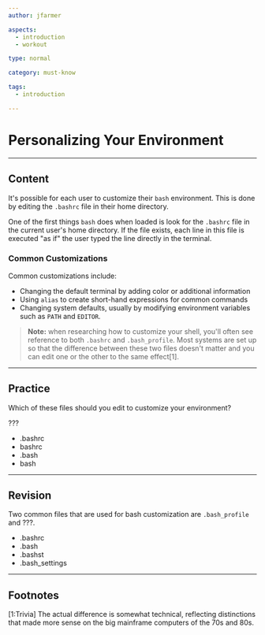 ```yaml
---
author: jfarmer

aspects:
  - introduction
  - workout

type: normal

category: must-know

tags:
  - introduction

---
```


# Personalizing Your Environment

---
## Content

It's possible for each user to customize their `bash` environment. This is done by editing the `.bashrc` file in their home directory.

One of the first things `bash` does when loaded is look for the `.bashrc` file in the current user's home directory. If the file exists, each line in this file is executed "as if" the user typed the line directly in the terminal.

### Common Customizations

Common customizations include:
- Changing the default terminal by adding color or additional information
- Using `alias` to create short-hand expressions for common commands
- Changing system defaults, usually by modifying environment variables such as `PATH` and `EDITOR`.

> **Note:** when researching how to customize your shell, you'll often see reference to both `.bashrc` and `.bash_profile`.  Most systems are set up so that the difference between these two files doesn't matter and you can edit one or the other to the same effect[1].

---
## Practice

Which of these files should you edit to customize your environment?

???

* .bashrc
* bashrc
* .bash
* bash

---
## Revision

Two common files that are used for bash customization are `.bash_profile` and ???.

* .bashrc
* .bash
* .bashst
* .bash_settings

---
## Footnotes

[1:Trivia]
The actual difference is somewhat technical, reflecting distinctions that made more sense on the big mainframe computers of the 70s and 80s.
